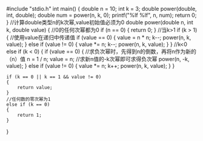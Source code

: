 #include "stdio.h"
int main()
{
	double n = 10;
	int k = 3;
	double power(double, int, double);
	double num = power(n, k, 0);
	printf("%lf		%lf", n, num);
	return 0;
}
//计算double类型n的k次幂,value初始值必须为0
double power(double n, int k, double value)
{
	//0的任何次幂都为0
	if (n == 0)
	{
		return 0;
	}
	//当k>1
	if (k > 1)
	{
		//使用value在递归中传递值
		if (value == 0)
		{
			value = n * n;
			k--;
			power(n, k, value);
		}
		else if (value != 0)
		{
			value *= n;
			k--;
			power(n, k, value);
		}
	}
	//k<0
	else if (k < 0)
	{
		if (value == 0)
		{
			//求负次幂时，先得到n的倒数，再将n作为新的（n）值
			n = 1 / n;
			value = n;
			//求新n值的-k次幂即可求得负次幂
			power(n, -k, value);
		}
		else if (value != 0)
		{
			value *= n;
			k++;
			power(n, k, value);
		}
	}

	if (k == 0 || k == 1 && value != 0)
	{
		return value;
	}
	//任何数的零次幂为1
	else if (k == 0)
	{
		return 1;
	}
}